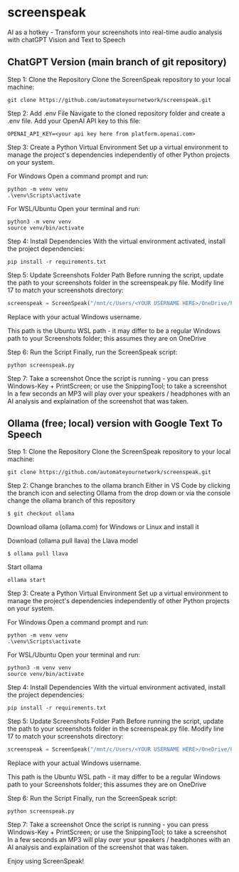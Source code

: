 # screenspeak
AI as a hotkey - Transform your screenshots into real-time audio analysis with chatGPT Vision and Text to Speech

## ChatGPT Version (main branch of git repository)
Step 1: Clone the Repository
Clone the ScreenSpeak repository to your local machine:

```console
git clone https://github.com/automateyournetwork/screenspeak.git
```

Step 2: Add .env File
Navigate to the cloned repository folder and create a .env file. Add your OpenAI API key to this file:

```console
OPENAI_API_KEY=<your api key here from platform.openai.com>
```

Step 3: Create a Python Virtual Environment
Set up a virtual environment to manage the project's dependencies independently of other Python projects on your system.

For Windows
Open a command prompt and run:

```console
python -m venv venv
.\venv\Scripts\activate
```

For WSL/Ubuntu
Open your terminal and run:

```console
python3 -m venv venv
source venv/bin/activate
```

Step 4: Install Dependencies
With the virtual environment activated, install the project dependencies:

```console
pip install -r requirements.txt
```

Step 5: Update Screenshots Folder Path
Before running the script, update the path to your screenshots folder in the screenspeak.py file. Modify line 17 to match your screenshots directory:

```python
screenspeak = ScreenSpeak("/mnt/c/Users/<YOUR USERNAME HERE>/OneDrive/Pictures/Screenshots")
```

Replace <YOUR USERNAME HERE> with your actual Windows username.

This path is the Ubuntu WSL path - it may differ to be a regular Windows path to your Screenshots folder; this assumes they are on OneDrive

Step 6: Run the Script
Finally, run the ScreenSpeak script:

```console
python screenspeak.py
```

Step 7: Take a screenshot 
Once the script is running - you can press Windows-Key + PrintScreen; or use the SnippingTool; to take a screenshot 
In a few seconds an MP3 will play over your speakers / headphones with an AI analysis and explaination of the screenshot that was taken. 

## Ollama (free; local) version with Google Text To Speech
Step 1: Clone the Repository
Clone the ScreenSpeak repository to your local machine:

```console
git clone https://github.com/automateyournetwork/screenspeak.git
```

Step 2: Change branches to the ollama branch 
Either in VS Code by clicking the branch icon and selecting Ollama from the drop down or via the console change the ollama branch of this repository


```console
$ git checkout ollama
```

Download ollama (ollama.com) for Windows or Linux and install it 

Download (ollama pull llava) the Llava model 

```console
$ ollama pull llava
```

Start ollama 

```console
ollama start
```

Step 3: Create a Python Virtual Environment
Set up a virtual environment to manage the project's dependencies independently of other Python projects on your system.

For Windows
Open a command prompt and run:

```console
python -m venv venv
.\venv\Scripts\activate
```

For WSL/Ubuntu
Open your terminal and run:

```console
python3 -m venv venv
source venv/bin/activate
```

Step 4: Install Dependencies
With the virtual environment activated, install the project dependencies:

```console
pip install -r requirements.txt
```

Step 5: Update Screenshots Folder Path
Before running the script, update the path to your screenshots folder in the screenspeak.py file. Modify line 17 to match your screenshots directory:

```python
screenspeak = ScreenSpeak("/mnt/c/Users/<YOUR USERNAME HERE>/OneDrive/Pictures/Screenshots")
```

Replace <YOUR USERNAME HERE> with your actual Windows username.

This path is the Ubuntu WSL path - it may differ to be a regular Windows path to your Screenshots folder; this assumes they are on OneDrive

Step 6: Run the Script
Finally, run the ScreenSpeak script:

```console
python screenspeak.py
```

Step 7: Take a screenshot 
Once the script is running - you can press Windows-Key + PrintScreen; or use the SnippingTool; to take a screenshot 
In a few seconds an MP3 will play over your speakers / headphones with an AI analysis and explaination of the screenshot that was taken. 


Enjoy using ScreenSpeak!
